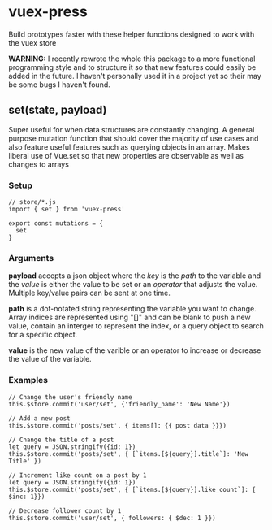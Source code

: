 # vuex-press
Build prototypes faster with these helper functions designed to work with the vuex store

**WARNING:** I recently rewrote the whole this package to a more functional programming style and to structure it so that new features could easily be added in the future. I haven't personally used it in a project yet so their may be some bugs I haven't found.

## set(state, payload)
Super useful for when data structures are constantly changing. A general purpose mutation function that should cover the majority of use cases and also feature useful features such as querying objects in an array. Makes liberal use of Vue.set so that new properties are observable as well as changes to arrays
### Setup
```
// store/*.js
import { set } from 'vuex-press'

export const mutations = {
  set
}
```
### Arguments
**payload** accepts a json object where the *key* is the *path* to the variable and the *value* is either the value to be set or an *operator* that adjusts the value. Multiple key/value pairs can be sent at one time.

**path** is a dot-notated string representing the variable you want to change. Array indices are represented using "[]" and can be blank to push a new value, contain an interger to represent the index, or a query object to search for a specific object.

**value** is the new value of the varible or an operator to increase or decrease the value of the variable.

### Examples
```
// Change the user's friendly name
this.$store.commit('user/set', {'friendly_name': 'New Name'})

// Add a new post
this.$store.commit('posts/set', { items[]: {{ post data }}})

// Change the title of a post
let query = JSON.stringify({id: 1})
this.$store.commit('posts/set', { [`items.[${query}].title`]: 'New Title' })

// Increment like count on a post by 1
let query = JSON.stringify({id: 1})
this.$store.commit('posts/set', { [`items.[${query}].like_count`]: { $inc: 1}})

// Decrease follower count by 1
this.$store.commit('user/set', { followers: { $dec: 1 }})
```
